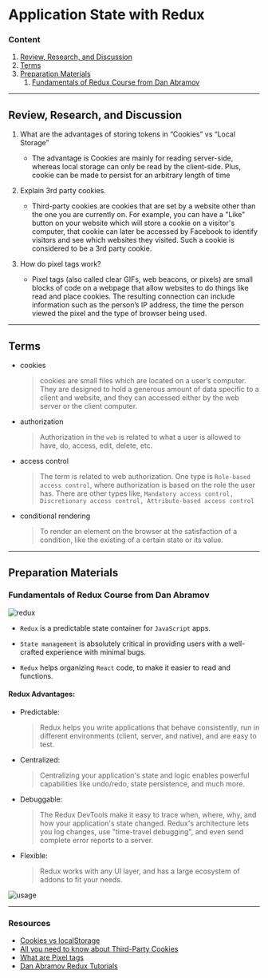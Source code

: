 # Application State with Redux

### Content

1. [Review, Research, and Discussion](#review-research-and-discussion)
1. [Terms](#terms)
1. [Preparation Materials](#preparation-materials)
   1. [Fundamentals of Redux Course from Dan Abramov](#fundamentals-of-redux-course-from-dan-abramov)

---

## Review, Research, and Discussion

1. What are the advantages of storing tokens in “Cookies” vs “Local Storage”

   - The advantage is Cookies are mainly for reading server-side, whereas local storage can only be read by the client-side. Plus, cookie can be made to persist for an arbitrary length of time

2. Explain 3rd party cookies.

   - Third-party cookies are cookies that are set by a website other than the one you are currently on. For example, you can have a "Like" button on your website which will store a cookie on a visitor's computer, that cookie can later be accessed by Facebook to identify visitors and see which websites they visited. Such a cookie is considered to be a 3rd party cookie.

3. How do pixel tags work?
   - Pixel tags (also called clear GIFs, web beacons, or pixels) are small blocks of code on a webpage that allow websites to do things like read and place cookies. The resulting connection can include information such as the person’s IP address, the time the person viewed the pixel and the type of browser being used.

---

## Terms

- cookies
  > cookies are small files which are located on a user’s computer. They are designed to hold a generous amount of data specific to a client and website, and they can accessed either by the web server or the client computer.
- authorization
  > Authorization in the `web` is related to what a user is allowed to have, do, access, edit, delete, etc.
- access control
  > The term is related to web authorization. One type is `Role-based access control`, where authorization is based on the role the user has. There are other types like, `Mandatory access control, Discretionary access control, Attribute-based access control`
- conditional rendering
  > To render an element on the browser at the satisfaction of a condition, like the existing of a certain state or its value.

---

## Preparation Materials

### Fundamentals of Redux Course from Dan Abramov

![redux](img4/rdx.png)

- `Redux` is a predictable state container for `JavaScript` apps.

- `State management` is absolutely critical in providing users with a well-crafted experience with minimal bugs.

- `Redux` helps organizing `React` code, to make it easier to read and functions.

#### Redux Advantages:

- Predictable:
  > Redux helps you write applications that behave consistently, run in different environments (client, server, and native), and are easy to test.
- Centralized:
  > Centralizing your application's state and logic enables powerful capabilities like undo/redo, state persistence, and much more.
- Debuggable:
  > The Redux DevTools make it easy to trace when, where, why, and how your application's state changed. Redux's architecture lets you log changes, use "time-travel debugging", and even send complete error reports to a server.
- Flexible:
  > Redux works with any UI layer, and has a large ecosystem of addons to fit your needs.

![usage](img4/use.png)

---

### Resources

- [Cookies vs localStorage](https://medium.datadriveninvestor.com/cookies-vs-local-storage-2f3732c7d977)
- [All you need to know about Third-Party Cookies](https://cookie-script.com/all-you-need-to-know-about-third-party-cookies.html)
- [What are Pixel tags](https://forums.envato.com/t/what-are-pixel-tags/75949)
- [Dan Abramov Redux Tutorials](https://egghead.io/courses/fundamentals-of-redux-course-from-dan-abramov-bd5cc867)